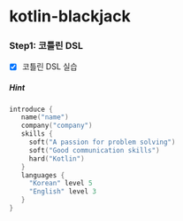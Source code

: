 # kotlin-blackjack

### Step1: 코틀린 DSL
- [x] 코틀린 DSL 실습

##### Hint
```kotlin
introduce {
   name("name")
   company("company")
   skills {
     soft("A passion for problem solving")
     soft("Good communication skills")
     hard("Kotlin")
   }
   languages {
     "Korean" level 5
     "English" level 3
   }
}
```